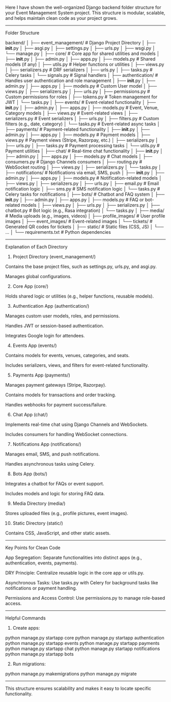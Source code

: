 Here I have shown the well-organized Django backend folder structure for your Event Management System project. This structure is modular, scalable, and helps maintain clean code as your project grows.


---

Folder Structure

backend/
│
├── event_management/        # Django Project Directory
│   ├── __init__.py
│   ├── asgi.py
│   ├── settings.py
│   ├── urls.py
│   ├── wsgi.py
│   └── manage.py
│
├── core/                    # Core app for shared utilities and models
│   ├── __init__.py
│   ├── admin.py
│   ├── apps.py
│   ├── models.py            # Shared models (if any)
│   ├── utils.py             # Helper functions or utilities
│   ├── views.py
│   ├── serializers.py       # DRF serializers
│   ├── urls.py
│   ├── tasks.py             # Celery tasks
│   └── signals.py           # Signal handlers
│
├── authentication/          # Handles user authentication and role management
│   ├── __init__.py
│   ├── admin.py
│   ├── apps.py
│   ├── models.py            # Custom User model
│   ├── views.py
│   ├── serializers.py
│   ├── urls.py
│   ├── permissions.py       # Custom permissions for roles
│   ├── tokens.py            # Token management for JWT
│   └── tasks.py
│
├── events/                  # Event-related functionality
│   ├── __init__.py
│   ├── admin.py
│   ├── apps.py
│   ├── models.py            # Event, Venue, Category models
│   ├── views.py             # Event-related views
│   ├── serializers.py       # Event serializers
│   ├── urls.py
│   ├── filters.py           # Custom filters (e.g., date, category)
│   └── tasks.py             # Event-related async tasks
│
├── payments/                # Payment-related functionality
│   ├── __init__.py
│   ├── admin.py
│   ├── apps.py
│   ├── models.py            # Payment models
│   ├── views.py             # Payment views (Stripe, Razorpay, etc.)
│   ├── serializers.py
│   ├── urls.py
│   ├── tasks.py             # Payment processing tasks
│   └── utils.py             # Payment utilities
│
├── chat/                    # Real-time chat functionality
│   ├── __init__.py
│   ├── admin.py
│   ├── apps.py
│   ├── models.py            # Chat models
│   ├── consumers.py         # Django Channels consumers
│   ├── routing.py           # WebSocket routing
│   ├── views.py
│   ├── serializers.py
│   └── tasks.py
│
├── notifications/           # Notifications via email, SMS, push
│   ├── __init__.py
│   ├── admin.py
│   ├── apps.py
│   ├── models.py            # Notification-related models
│   ├── views.py
│   ├── serializers.py
│   ├── urls.py
│   ├── email.py             # Email notification logic
│   ├── sms.py               # SMS notification logic
│   └── tasks.py             # Celery tasks for notifications
│
├── bots/                    # Chatbot and FAQ system
│   ├── __init__.py
│   ├── admin.py
│   ├── apps.py
│   ├── models.py            # FAQ or bot-related models
│   ├── views.py
│   ├── urls.py
│   ├── serializers.py
│   ├── chatbot.py           # Bot logic (e.g., Rasa integration)
│   └── tasks.py
│
├── media/                   # Media uploads (e.g., images, videos)
│   ├── profile_images/      # User profile images
│   ├── event_images/        # Event-related images
│   └── tickets/             # Generated QR codes for tickets
│
├── static/                  # Static files (CSS, JS)
│   └── ...
│
└── requirements.txt         # Python dependencies


---

Explanation of Each Directory

1. Project Directory (event_management/)

Contains the base project files, such as settings.py, urls.py, and asgi.py.

Manages global configurations.



2. Core App (core/)

Holds shared logic or utilities (e.g., helper functions, reusable models).



3. Authentication App (authentication/)

Manages custom user models, roles, and permissions.

Handles JWT or session-based authentication.

Integrates Google login for attendees.



4. Events App (events/)

Contains models for events, venues, categories, and seats.

Includes serializers, views, and filters for event-related functionality.



5. Payments App (payments/)

Manages payment gateways (Stripe, Razorpay).

Contains models for transactions and order tracking.

Handles webhooks for payment success/failure.



6. Chat App (chat/)

Implements real-time chat using Django Channels and WebSockets.

Includes consumers for handling WebSocket connections.



7. Notifications App (notifications/)

Manages email, SMS, and push notifications.

Handles asynchronous tasks using Celery.



8. Bots App (bots/)

Integrates a chatbot for FAQs or event support.

Includes models and logic for storing FAQ data.



9. Media Directory (media/)

Stores uploaded files (e.g., profile pictures, event images).



10. Static Directory (static/)

Contains CSS, JavaScript, and other static assets.





---

Key Points for Clean Code

App Segregation: Separate functionalities into distinct apps (e.g., authentication, events, payments).

DRY Principle: Centralize reusable logic in the core app or utils.py.

Asynchronous Tasks: Use tasks.py with Celery for background tasks like notifications or payment handling.

Permissions and Access Control: Use permissions.py to manage role-based access.



---

Helpful Commands

1. Create apps:

python manage.py startapp core
python manage.py startapp authentication
python manage.py startapp events
python manage.py startapp payments
python manage.py startapp chat
python manage.py startapp notifications
python manage.py startapp bots


2. Run migrations:

python manage.py makemigrations
python manage.py migrate




---

This structure ensures scalability and makes it easy to locate specific functionality.

